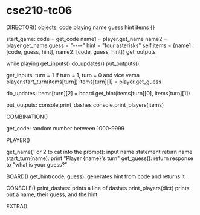 # cse210-tc06

DIRECTOR()
objects:
code
playing
name
guess
hint
items {}


start_game:
   code = get_code
   name1 = player.get_name
   name2 = player.get_name
   guess = "----"
   hint = "four asterisks"
   self.items = {name1 : [code, guess, hint], name2: [code, guess, hint]}
   get_outputs
   
   while playing
   get_inputs()
   do_updates()
   put_outputs()
   
get_inputs:
turn = 1
if turn = 1, turn = 0 and vice versa
player.start_turn(items[turn])
items[turn][1] = player.get_guess

do_updates:
items[turn][2] = board.get_hint(items[turn][0], items[turn][1])

put_outputs:
console.print_dashes
console.print_players(items)

   
COMBINATION()

get_code:
   random number between 1000-9999
   
   
PLAYER()
   
   get_name(1 or 2 to cat into the prompt):
      input name statement
      return name
   start_turn(name):
      print "Player {name}'s turn"
   get_guess():
      return response to "what is your guess?"
      
BOARD()
   get_hint(code, guess):
      generates hint from code and returns it
      

CONSOLE()
print_dashes:
   prints a line of dashes
print_players(dict)
   prints out a name, their guess, and the hint
      
EXTRA()

